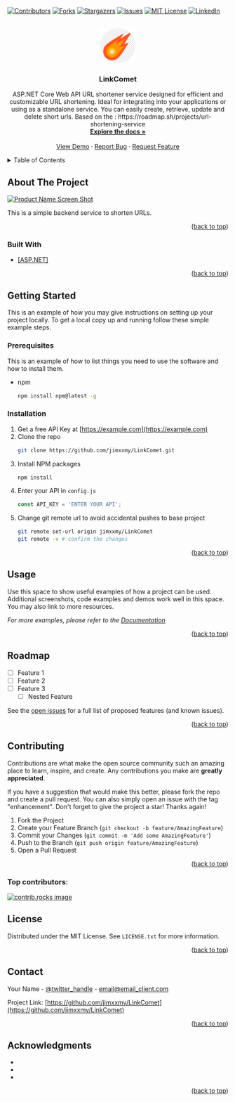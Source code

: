 <!-- Improved compatibility of back to top link: See: https://github.com/othneildrew/Best-README-Template/pull/73 -->
<a id="readme-top"></a>
<!--
*** Thanks for checking out the Best-README-Template. If you have a suggestion
*** that would make this better, please fork the repo and create a pull request
*** or simply open an issue with the tag "enhancement".
*** Don't forget to give the project a star!
*** Thanks again! Now go create something AMAZING! :D
-->



<!-- PROJECT SHIELDS -->
<!--
*** I'm using markdown "reference style" links for readability.
*** Reference links are enclosed in brackets [ ] instead of parentheses ( ).
*** See the bottom of this document for the declaration of the reference variables
*** for contributors-url, forks-url, etc. This is an optional, concise syntax you may use.
*** https://www.markdownguide.org/basic-syntax/#reference-style-links
-->
[![Contributors][contributors-shield]][contributors-url]
[![Forks][forks-shield]][forks-url]
[![Stargazers][stars-shield]][stars-url]
[![Issues][issues-shield]][issues-url]
[![MIT License][license-shield]][license-url]
[![LinkedIn][linkedin-shield]][linkedin-url]



<!-- PROJECT LOGO -->
<br />
<div align="center">
  <a href="https://github.com/jimxxmy/LinkComet">
    <img src="UrlShortner/Assets/Images/Logo/icon-512.png" alt="Logo" width="80" height="80">
  </a>

<h3 align="center">LinkComet</h3>

  <p align="center">
    ASP.NET Core Web API URL shortener service designed for efficient and customizable URL shortening. Ideal for integrating into your applications or using as a standalone service. You can easily create, retrieve, update and delete short urls.
    Based on the : https://roadmap.sh/projects/url-shortening-service
    <br />
    <a href="https://github.com/jimxxmy/LinkComet"><strong>Explore the docs »</strong></a>
    <br />
    <br />
    <a href="https://github.com/jimxxmy/LinkComet">View Demo</a>
    ·
    <a href="https://github.com/jimxxmy/LinkComet/issues/new?labels=bug&template=bug-report---.md">Report Bug</a>
    ·
    <a href="https://github.com/jimxxmy/LinkComet/issues/new?labels=enhancement&template=feature-request---.md">Request Feature</a>
  </p>
</div>



<!-- TABLE OF CONTENTS -->
<details>
  <summary>Table of Contents</summary>
  <ol>
    <li>
      <a href="#about-the-project">About The Project</a>
      <ul>
        <li><a href="#built-with">Built With</a></li>
      </ul>
    </li>
    <li>
      <a href="#getting-started">Getting Started</a>
      <ul>
        <li><a href="#prerequisites">Prerequisites</a></li>
        <li><a href="#installation">Installation</a></li>
      </ul>
    </li>
    <li><a href="#usage">Usage</a></li>
    <li><a href="#roadmap">Roadmap</a></li>
    <li><a href="#contributing">Contributing</a></li>
    <li><a href="#license">License</a></li>
    <li><a href="#contact">Contact</a></li>
    <li><a href="#acknowledgments">Acknowledgments</a></li>
  </ol>
</details>



<!-- ABOUT THE PROJECT -->
## About The Project

[![Product Name Screen Shot][product-screenshot]](https://example.com)

This is a simple backend service to shorten URLs.

<p align="right">(<a href="#readme-top">back to top</a>)</p>



### Built With

* [[ASP.NET]][asp-dotnet-core-url]

<p align="right">(<a href="#readme-top">back to top</a>)</p>



<!-- GETTING STARTED -->
## Getting Started

This is an example of how you may give instructions on setting up your project locally.
To get a local copy up and running follow these simple example steps.

### Prerequisites

This is an example of how to list things you need to use the software and how to install them.
* npm
  ```sh
  npm install npm@latest -g
  ```

### Installation

1. Get a free API Key at [https://example.com](https://example.com)
2. Clone the repo
   ```sh
   git clone https://github.com/jimxxmy/LinkComet.git
   ```
3. Install NPM packages
   ```sh
   npm install
   ```
4. Enter your API in `config.js`
   ```js
   const API_KEY = 'ENTER YOUR API';
   ```
5. Change git remote url to avoid accidental pushes to base project
   ```sh
   git remote set-url origin jimxxmy/LinkComet
   git remote -v # confirm the changes
   ```

<p align="right">(<a href="#readme-top">back to top</a>)</p>



<!-- USAGE EXAMPLES -->
## Usage

Use this space to show useful examples of how a project can be used. Additional screenshots, code examples and demos work well in this space. You may also link to more resources.

_For more examples, please refer to the [Documentation](https://example.com)_

<p align="right">(<a href="#readme-top">back to top</a>)</p>



<!-- ROADMAP -->
## Roadmap

- [ ] Feature 1
- [ ] Feature 2
- [ ] Feature 3
    - [ ] Nested Feature

See the [open issues](https://github.com/jimxxmy/LinkComet/issues) for a full list of proposed features (and known issues).

<p align="right">(<a href="#readme-top">back to top</a>)</p>



<!-- CONTRIBUTING -->
## Contributing

Contributions are what make the open source community such an amazing place to learn, inspire, and create. Any contributions you make are **greatly appreciated**.

If you have a suggestion that would make this better, please fork the repo and create a pull request. You can also simply open an issue with the tag "enhancement".
Don't forget to give the project a star! Thanks again!

1. Fork the Project
2. Create your Feature Branch (`git checkout -b feature/AmazingFeature`)
3. Commit your Changes (`git commit -m 'Add some AmazingFeature'`)
4. Push to the Branch (`git push origin feature/AmazingFeature`)
5. Open a Pull Request

<p align="right">(<a href="#readme-top">back to top</a>)</p>

### Top contributors:

<a href="https://github.com/jimxxmy/LinkComet/graphs/contributors">
  <img src="https://contrib.rocks/image?repo=jimxxmy/LinkComet" alt="contrib.rocks image" />
</a>



<!-- LICENSE -->
## License

Distributed under the MIT License. See `LICENSE.txt` for more information.

<p align="right">(<a href="#readme-top">back to top</a>)</p>



<!-- CONTACT -->
## Contact

Your Name - [@twitter_handle](https://twitter.com/twitter_handle) - email@email_client.com

Project Link: [https://github.com/jimxxmy/LinkComet](https://github.com/jimxxmy/LinkComet)

<p align="right">(<a href="#readme-top">back to top</a>)</p>



<!-- ACKNOWLEDGMENTS -->
## Acknowledgments

* []()
* []()
* []()

<p align="right">(<a href="#readme-top">back to top</a>)</p>



<!-- MARKDOWN LINKS & IMAGES -->
<!-- https://www.markdownguide.org/basic-syntax/#reference-style-links -->
[contributors-shield]: https://img.shields.io/github/contributors/jimxxmy/LinkComet.svg?style=for-the-badge
[contributors-url]: https://github.com/jimxxmy/LinkComet/graphs/contributors
[forks-shield]: https://img.shields.io/github/forks/jimxxmy/LinkComet.svg?style=for-the-badge
[forks-url]: https://github.com/jimxxmy/LinkComet/network/members
[stars-shield]: https://img.shields.io/github/stars/jimxxmy/LinkComet.svg?style=for-the-badge
[stars-url]: https://github.com/jimxxmy/LinkComet/stargazers
[issues-shield]: https://img.shields.io/github/issues/jimxxmy/LinkComet.svg?style=for-the-badge
[issues-url]: https://github.com/jimxxmy/LinkComet/issues
[license-shield]: https://img.shields.io/github/license/jimxxmy/LinkComet.svg?style=for-the-badge
[license-url]: https://github.com/jimxxmy/LinkComet/blob/master/LICENSE.txt
[linkedin-shield]: https://img.shields.io/badge/-LinkedIn-black.svg?style=for-the-badge&logo=linkedin&colorB=555
[linkedin-url]: https://linkedin.com/in/jimit-vaghela
[product-screenshot]: images/screenshot.png
[asp-dotnet-core-url]: https://dotnet.microsoft.com/en-us/apps/aspnet
